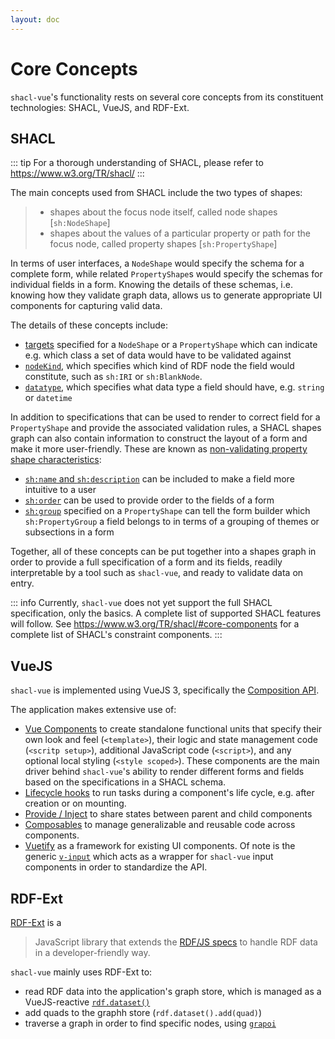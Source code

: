 ```yaml
---
layout: doc
---
```


# Core Concepts

`shacl-vue`'s functionality rests on several core concepts from its constituent technologies: SHACL, VueJS, and RDF-Ext.

## SHACL

::: tip
For a thorough understanding of SHACL, please refer to https://www.w3.org/TR/shacl/
:::

The main concepts used from SHACL include the two types of shapes:

> - shapes about the focus node itself, called node shapes [`sh:NodeShape`]
> - shapes about the values of a particular property or path for the focus node, called property shapes [`sh:PropertyShape`]

In terms of user interfaces, a `NodeShape` would specify the schema for a complete form, while related `PropertyShape`s would specify the schemas for individual fields in a form. Knowing the details of these schemas, i.e. knowing how they validate graph data, allows us to generate appropriate UI components for capturing valid data.

The details of these concepts include:
- [targets](https://www.w3.org/TR/shacl/#targets) specified for a `NodeShape` or a `PropertyShape` which can indicate e.g. which class a set of data would have to be validated against
- [`nodeKind`](https://www.w3.org/TR/shacl/#NodeKindConstraintComponent), which specifies which kind of RDF node the field would constitute, such as `sh:IRI` or `sh:BlankNode`.
- [`datatype`](https://www.w3.org/TR/shacl/#DatatypeConstraintComponent), which specifies what data type a field should have, e.g. `string` or `datetime`

In addition to specifications that can be used to render to correct field for a `PropertyShape` and provide the associated validation rules, a SHACL shapes graph can also contain information to construct the layout of a form and make it more user-friendly. These are known as [non-validating property shape characteristics](https://www.w3.org/TR/shacl/#nonValidation):
- [`sh:name` and `sh:description`](https://www.w3.org/TR/shacl/#name) can be included to make a field more intuitive to a user
- [`sh:order`](https://www.w3.org/TR/shacl/#order) can be used to provide order to the fields of a form
- [`sh:group`](https://www.w3.org/TR/shacl/#group) specified on a `PropertyShape` can tell the form builder which `sh:PropertyGroup` a field belongs to in terms of a grouping of themes or subsections in a form

Together, all of these concepts can be put together into a shapes graph in order to provide a full specification of a form and its fields, readily interpretable by a tool such as `shacl-vue`, and ready to validate data on entry.


::: info
Currently, `shacl-vue` does not yet support the full SHACL specification, only the basics. A complete list of supported SHACL features will follow. See https://www.w3.org/TR/shacl/#core-components for a complete list of SHACL's constraint components.
:::

## VueJS

`shacl-vue` is implemented using VueJS 3, specifically the [Composition API](https://vuejs.org/guide/extras/composition-api-faq.html).

The application makes extensive use of:

- [Vue Components](https://vuejs.org/guide/essentials/component-basics.html) to create standalone functional units that specify their own look and feel (`<template>`), their logic and state management code (`<scritp setup>`), additional JavaScript code (`<script>`), and any optional local styling (`<style scoped>`). These components are the main driver behind `shacl-vue`'s ability to render different forms and fields based on the specifications in a SHACL schema.
- [Lifecycle hooks](https://vuejs.org/guide/essentials/lifecycle) to run tasks during a component's life cycle, e.g. after creation or on mounting.
- [Provide / Inject](https://vuejs.org/guide/components/provide-inject.html) to share states between parent and child components
- [Composables](https://vuejs.org/guide/reusability/composables.html) to manage generalizable and reusable code across components.
- [Vuetify](https://vuetifyjs.com/en/) as a framework for existing UI components. Of note is the generic [`v-input`](https://vuetifyjs.com/en/components/inputs/#inputs) which acts as a wrapper for `shacl-vue` input components in order to standardize the API.

## RDF-Ext

[RDF-Ext](https://github.com/rdf-ext/rdf-ext) is a

> JavaScript library that extends the [RDF/JS specs](https://rdf.js.org/) to handle RDF data in a developer-friendly way.

`shacl-vue` mainly uses RDF-Ext to:
- read RDF data into the application's graph store, which is managed as a VueJS-reactive [`rdf.dataset()`](https://rdf.js.org/dataset-spec/)
- add quads to the graphh store (`rdf.dataset().add(quad)`)
- traverse a graph in order to find specific nodes, using [`grapoi`](https://github.com/rdf-ext/grapoi)